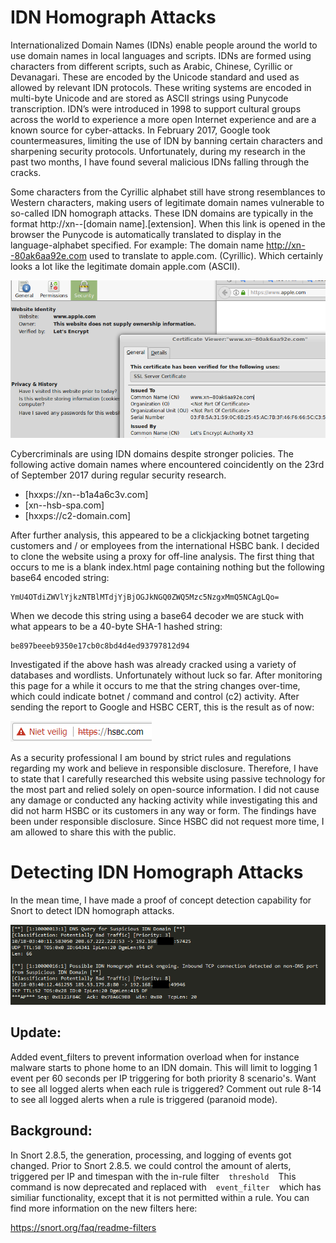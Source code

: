 # IDN Homograph Attacks

Internationalized Domain Names (IDNs) enable people around the world to use domain names in local languages and scripts. IDNs are formed using characters from different scripts, such as Arabic, Chinese, Cyrillic or Devanagari. These are encoded by the Unicode standard and used as allowed by relevant IDN protocols. These writing systems are encoded in multi-byte Unicode and are stored as ASCII strings using Punycode transcription. IDN’s were introduced in 1998 to support cultural groups across the world to experience a more open Internet experience  and are a known source for cyber-attacks. In February 2017, Google took countermeasures, limiting the use of IDN by banning certain characters and sharpening security protocols. Unfortunately, during my research in the past two months, I have found several malicious IDNs falling through the cracks.

Some characters from the Cyrillic alphabet still have strong resemblances to Western characters, making users of legitimate domain names vulnerable to so-called IDN homograph attacks. These IDN domains are typically in the format http://xn--[domain name].[extension]. When this link is opened in the browser the Punycode is automatically translated to display in the language-alphabet specified. 
For example: The domain name http://xn--80ak6aa92e.com used to translate to аррӏе.com. (Cyrillic). Which certainly looks a lot like the legitimate domain apple.com (ASCII). 


![alt text](https://raw.githubusercontent.com/101sec/snort-idn/master/screenshots/8002.png)


Cybercriminals are using IDN domains despite stronger policies. The following active domain names where encountered coincidently on the 23rd of September 2017 during regular security research.  

- [hxxps://xn--b1a4a6c3v.com]
- [xn--hsb-spa.com]
- [hxxps://c2-domain.com]

After further analysis, this appeared to be a clickjacking botnet targeting customers and / or employees from the international HSBC bank. I decided to clone the website using a proxy for off-line analysis. The first thing that occurs to me is a blank index.html page containing nothing but the following base64 encoded string:
```
YmU4OTdiZWVlYjkzNTBlMTdjYjBjOGJkNGQ0ZWQ5Mzc5NzgxMmQ5NCAgLQo=
```
When we decode this string using a base64 decoder we are stuck with what appears to be a 40-byte SHA-1 hashed string:
```
be897beeeb9350e17cb0c8bd4d4ed93797812d94
```
Investigated if the above hash was already cracked using a variety of databases and wordlists. Unfortunately without luck so far.
After monitoring this page for a while it occurs to me that the string changes over-time, which could indicate botnet / command and control (c2) activity. After sending the report to Google and HSBC CERT, this is the result as of now:

![alt text](https://raw.githubusercontent.com/101sec/snort-idn/master/screenshots/hsbc2.PNG)

As a security professional I am bound by strict rules and regulations regarding my work and believe in responsible disclosure. Therefore, I have to state that I carefully researched this website using passive technology for the most part and relied solely on open-source information. I did not cause any damage or conducted any hacking activity while investigating this and did not harm HSBC or its customers in any way or form. The findings have been under responsible disclosure. Since HSBC did not request more time, I am allowed to share this with the public.

# Detecting IDN Homograph Attacks 
In the mean time, I have made a proof of concept detection capability for Snort to detect IDN homograph attacks. 

![alt text](https://raw.githubusercontent.com/101sec/snort-idn/master/screenshots/alert-ids-page-visit.png)

## Update: 
Added event_filters to prevent information overload when for instance malware starts to phone home to an IDN domain. This will limit to logging 1 event per 60 seconds per IP triggering for both priority 8 scenario's. Want to see all logged alerts when each rule is triggered? Comment out rule 8-14 to see all logged alerts when a rule is triggered (paranoid mode). 

## Background: 
In Snort 2.8.5, the generation, processing, and logging of events got changed. Prior to Snort 2.8.5. we could control the amount of alerts, triggered per IP and timespan with the in-rule filter `
`
`
threshold
`
`
`
This command is now deprecated and replaced with `
`
`
event_filter
`
`
`
which has similiar functionality, except that it is not permitted within a rule. You can find more information on the new filters here:

https://snort.org/faq/readme-filters

